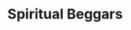 ---
title: "Spiritual Beggars"
summary: "Spiritual Beggars is a stoner metal band from Halmstad, Sweden, formed by Michael Amott, who is known from Arch Enemy, Carcass and Carnage. The band is heavily influenced by 1970s hard rock and incorporates elements of psychedelia into its music."
slug: "spiritual-beggars"
image: "spiritual-beggars.jpg"
apple_music_artist_url: "https://music.apple.com/gb/artist/spiritual-beggars/3200585"
wikipedia_url: "https://en.wikipedia.org/wiki/Spiritual_Beggars"
---